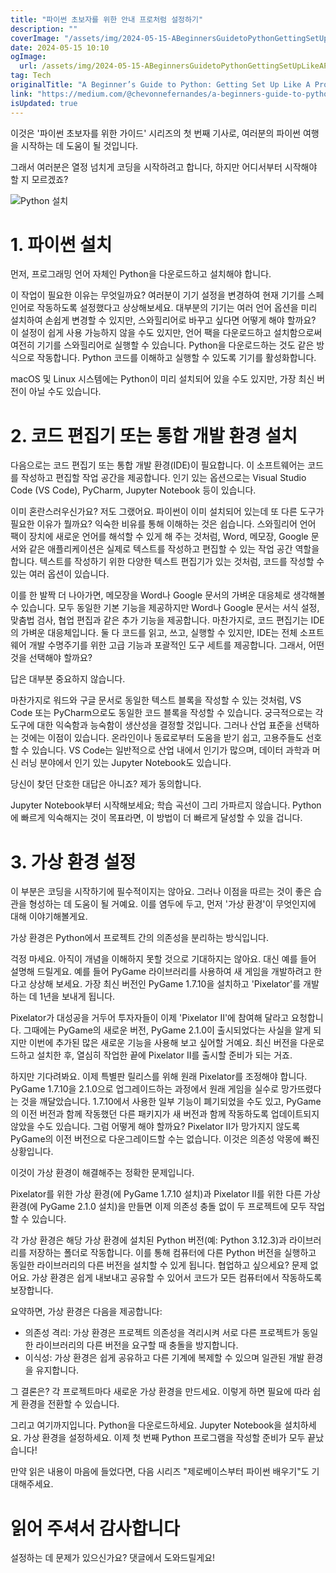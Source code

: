```yaml
---
title: "파이썬 초보자를 위한 안내 프로처럼 설정하기"
description: ""
coverImage: "/assets/img/2024-05-15-ABeginnersGuidetoPythonGettingSetUpLikeAPro_0.png"
date: 2024-05-15 10:10
ogImage: 
  url: /assets/img/2024-05-15-ABeginnersGuidetoPythonGettingSetUpLikeAPro_0.png
tag: Tech
originalTitle: "A Beginner’s Guide to Python: Getting Set Up Like A Pro"
link: "https://medium.com/@chevonnefernandes/a-beginners-guide-to-python-getting-set-up-like-a-pro-dd7ab2d5a093"
isUpdated: true
---
```





이것은 '파이썬 초보자를 위한 가이드' 시리즈의 첫 번째 기사로, 여러분의 파이썬 여행을 시작하는 데 도움이 될 것입니다.

그래서 여러분은 열정 넘치게 코딩을 시작하려고 합니다, 하지만 어디서부터 시작해야 할 지 모르겠죠?

![Python 설치](/assets/img/2024-05-15-ABeginnersGuidetoPythonGettingSetUpLikeAPro_0.png)

# 1. 파이썬 설치



먼저, 프로그래밍 언어 자체인 Python을 다운로드하고 설치해야 합니다.

이 작업이 필요한 이유는 무엇일까요? 여러분이 기기 설정을 변경하여 현재 기기를 스페인어로 작동하도록 설정했다고 상상해보세요. 대부분의 기기는 여러 언어 옵션을 미리 설치하여 손쉽게 변경할 수 있지만, 스와힐리어로 바꾸고 싶다면 어떻게 해야 할까요? 이 설정이 쉽게 사용 가능하지 않을 수도 있지만, 언어 팩을 다운로드하고 설치함으로써 여전히 기기를 스와힐리어로 실행할 수 있습니다. Python을 다운로드하는 것도 같은 방식으로 작동합니다. Python 코드를 이해하고 실행할 수 있도록 기기를 활성화합니다.

macOS 및 Linux 시스템에는 Python이 미리 설치되어 있을 수도 있지만, 가장 최신 버전이 아닐 수도 있습니다.

# 2. 코드 편집기 또는 통합 개발 환경 설치



다음으로는 코드 편집기 또는 통합 개발 환경(IDE)이 필요합니다. 이 소프트웨어는 코드를 작성하고 편집할 작업 공간을 제공합니다. 인기 있는 옵션으로는 Visual Studio Code (VS Code), PyCharm, Jupyter Notebook 등이 있습니다.

이미 혼란스러우신가요? 저도 그랬어요. 파이썬이 이미 설치되어 있는데 또 다른 도구가 필요한 이유가 뭘까요? 익숙한 비유를 통해 이해하는 것은 쉽습니다. 스와힐리어 언어 팩이 장치에 새로운 언어를 해석할 수 있게 해 주는 것처럼, Word, 메모장, Google 문서와 같은 애플리케이션은 실제로 텍스트를 작성하고 편집할 수 있는 작업 공간 역할을 합니다. 텍스트를 작성하기 위한 다양한 텍스트 편집기가 있는 것처럼, 코드를 작성할 수 있는 여러 옵션이 있습니다.

이를 한 발짝 더 나아가면, 메모장을 Word나 Google 문서의 가벼운 대응체로 생각해볼 수 있습니다. 모두 동일한 기본 기능을 제공하지만 Word나 Google 문서는 서식 설정, 맞춤법 검사, 협업 편집과 같은 추가 기능을 제공합니다. 마찬가지로, 코드 편집기는 IDE의 가벼운 대응체입니다. 둘 다 코드를 읽고, 쓰고, 실행할 수 있지만, IDE는 전체 소프트웨어 개발 수명주기를 위한 고급 기능과 포괄적인 도구 세트를 제공합니다. 그래서, 어떤 것을 선택해야 할까요?

답은 대부분 중요하지 않습니다.



마찬가지로 워드와 구글 문서로 동일한 텍스트 블록을 작성할 수 있는 것처럼, VS Code 또는 PyCharm으로도 동일한 코드 블록을 작성할 수 있습니다. 궁극적으로는 각 도구에 대한 익숙함과 능숙함이 생산성을 결정할 것입니다. 그러나 산업 표준을 선택하는 것에는 이점이 있습니다. 온라인이나 동료로부터 도움을 받기 쉽고, 고용주들도 선호할 수 있습니다. VS Code는 일반적으로 산업 내에서 인기가 많으며, 데이터 과학과 머신 러닝 분야에서 인기 있는 Jupyter Notebook도 있습니다.

당신이 찾던 단호한 대답은 아니죠? 제가 동의합니다.

Jupyter Notebook부터 시작해보세요; 학습 곡선이 그리 가파르지 않습니다. Python에 빠르게 익숙해지는 것이 목표라면, 이 방법이 더 빠르게 달성할 수 있을 겁니다.


# 3. 가상 환경 설정




이 부분은 코딩을 시작하기에 필수적이지는 않아요. 그러나 이점을 따르는 것이 좋은 습관을 형성하는 데 도움이 될 거예요. 이를 염두에 두고, 먼저 '가상 환경'이 무엇인지에 대해 이야기해볼게요.

가상 환경은 Python에서 프로젝트 간의 의존성을 분리하는 방식입니다.

걱정 마세요. 아직이 개념을 이해하지 못할 것으로 기대하지는 않아요. 대신 예를 들어 설명해 드릴게요. 예를 들어 PyGame 라이브러리를 사용하여 새 게임을 개발하려고 한다고 상상해 보세요. 가장 최신 버전인 PyGame 1.7.10을 설치하고 'Pixelator'를 개발하는 데 1년을 보내게 됩니다.

Pixelator가 대성공을 거두어 투자자들이 이제 'Pixelator II'에 참여해 달라고 요청합니다. 그때에는 PyGame의 새로운 버전, PyGame 2.1.0이 출시되었다는 사실을 알게 되지만 이번에 추가된 많은 새로운 기능을 사용해 보고 싶어할 거예요. 최신 버전을 다운로드하고 설치한 후, 열심히 작업한 끝에 Pixelator II를 출시할 준비가 되는 거죠.



하지만 기다려봐요. 이제 특별판 릴리스를 위해 원래 Pixelator를 조정해야 합니다. PyGame 1.7.10을 2.1.0으로 업그레이드하는 과정에서 원래 게임을 실수로 망가뜨렸다는 것을 깨달았습니다. 1.7.10에서 사용한 일부 기능이 폐기되었을 수도 있고, PyGame의 이전 버전과 함께 작동했던 다른 패키지가 새 버전과 함께 작동하도록 업데이트되지 않았을 수도 있습니다. 그럼 어떻게 해야 할까요? Pixelator II가 망가지지 않도록 PyGame의 이전 버전으로 다운그레이드할 수는 없습니다. 이것은 의존성 악몽에 빠진 상황입니다.

이것이 가상 환경이 해결해주는 정확한 문제입니다.

Pixelator를 위한 가상 환경(에 PyGame 1.7.10 설치)과 Pixelator II를 위한 다른 가상 환경(에 PyGame 2.1.0 설치)을 만들면 이제 의존성 충돌 없이 두 프로젝트에 모두 작업할 수 있습니다.

각 가상 환경은 해당 가상 환경에 설치된 Python 버전(예: Python 3.12.3)과 라이브러리를 저장하는 폴더로 작동합니다. 이를 통해 컴퓨터에 다른 Python 버전을 실행하고 동일한 라이브러리의 다른 버전을 설치할 수 있게 됩니다. 협업하고 싶으세요? 문제 없어요. 가상 환경은 쉽게 내보내고 공유할 수 있어서 코드가 모든 컴퓨터에서 작동하도록 보장합니다.



요약하면, 가상 환경은 다음을 제공합니다:

- 의존성 격리: 가상 환경은 프로젝트 의존성을 격리시켜 서로 다른 프로젝트가 동일한 라이브러리의 다른 버전을 요구할 때 충돌을 방지합니다.
- 이식성: 가상 환경은 쉽게 공유하고 다른 기계에 복제할 수 있으며 일관된 개발 환경을 유지합니다.

그 결론은? 각 프로젝트마다 새로운 가상 환경을 만드세요. 이렇게 하면 필요에 따라 쉽게 환경을 전환할 수 있습니다.

그리고 여기까지입니다. Python을 다운로드하세요. Jupyter Notebook을 설치하세요. 가상 환경을 설정하세요. 이제 첫 번째 Python 프로그램을 작성할 준비가 모두 끝났습니다!



만약 읽은 내용이 마음에 들었다면, 다음 시리즈 "제로베이스부터 파이썬 배우기"도 기대해주세요.

# 읽어 주셔서 감사합니다

설정하는 데 문제가 있으신가요? 댓글에서 도와드릴게요!